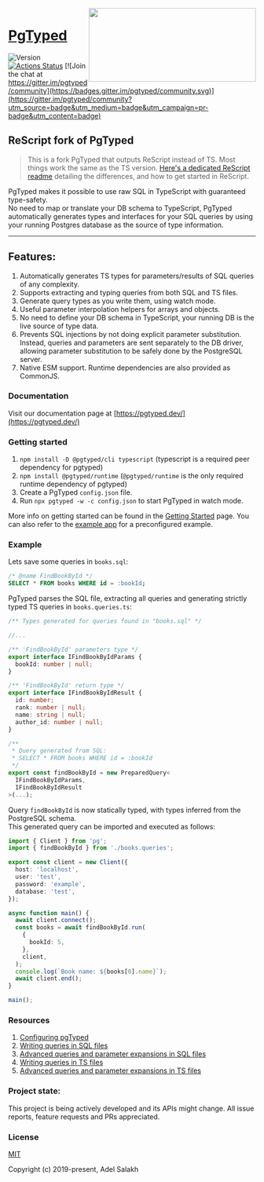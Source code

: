 <img width="340" height="150" align="right" src="https://raw.githubusercontent.com/adelsz/pgtyped/master/header.png">

# [PgTyped](https://pgtyped.dev/)

![Version](https://img.shields.io/github/v/release/adelsz/pgtyped)
[![Actions Status](https://github.com/adelsz/pgtyped/workflows/CI/badge.svg)](https://github.com/adelsz/pgtyped/actions) [![Join the chat at https://gitter.im/pgtyped/community](https://badges.gitter.im/pgtyped/community.svg)](https://gitter.im/pgtyped/community?utm_source=badge&utm_medium=badge&utm_campaign=pr-badge&utm_content=badge)

## ReScript fork of PgTyped

> This is a fork PgTyped that outputs ReScript instead of TS. Most things work the same as the TS version. [Here's a dedicated ReScript readme](./RESCRIPT.md) detailing the differences, and how to get started in ReScript.

PgTyped makes it possible to use raw SQL in TypeScript with guaranteed type-safety.  
No need to map or translate your DB schema to TypeScript, PgTyped automatically generates types and interfaces for your SQL queries by using your running Postgres database as the source of type information.

---

## Features:

1. Automatically generates TS types for parameters/results of SQL queries of any complexity.
2. Supports extracting and typing queries from both SQL and TS files.
3. Generate query types as you write them, using watch mode.
4. Useful parameter interpolation helpers for arrays and objects.
5. No need to define your DB schema in TypeScript, your running DB is the live source of type data.
6. Prevents SQL injections by not doing explicit parameter substitution. Instead, queries and parameters are sent separately to the DB driver, allowing parameter substitution to be safely done by the PostgreSQL server.
7. Native ESM support. Runtime dependencies are also provided as CommonJS.

### Documentation

Visit our documentation page at [https://pgtyped.dev/](https://pgtyped.dev/)

### Getting started

1. `npm install -D @pgtyped/cli typescript` (typescript is a required peer dependency for pgtyped)
2. `npm install @pgtyped/runtime` (`@pgtyped/runtime` is the only required runtime dependency of pgtyped)
3. Create a PgTyped `config.json` file.
4. Run `npx pgtyped -w -c config.json` to start PgTyped in watch mode.

More info on getting started can be found in the [Getting Started](https://pgtyped.dev/docs/getting-started) page.
You can also refer to the [example app](./packages/example/README.md) for a preconfigured example.

### Example

Lets save some queries in `books.sql`:

```sql
/* @name FindBookById */
SELECT * FROM books WHERE id = :bookId;
```

PgTyped parses the SQL file, extracting all queries and generating strictly typed TS queries in `books.queries.ts`:

```ts
/** Types generated for queries found in "books.sql" */

//...

/** 'FindBookById' parameters type */
export interface IFindBookByIdParams {
  bookId: number | null;
}

/** 'FindBookById' return type */
export interface IFindBookByIdResult {
  id: number;
  rank: number | null;
  name: string | null;
  author_id: number | null;
}

/**
 * Query generated from SQL:
 * SELECT * FROM books WHERE id = :bookId
 */
export const findBookById = new PreparedQuery<
  IFindBookByIdParams,
  IFindBookByIdResult
>(...);
```

Query `findBookById` is now statically typed, with types inferred from the PostgreSQL schema.  
This generated query can be imported and executed as follows:

```ts
import { Client } from 'pg';
import { findBookById } from './books.queries';

export const client = new Client({
  host: 'localhost',
  user: 'test',
  password: 'example',
  database: 'test',
});

async function main() {
  await client.connect();
  const books = await findBookById.run(
    {
      bookId: 5,
    },
    client,
  );
  console.log(`Book name: ${books[0].name}`);
  await client.end();
}

main();
```

### Resources

1. [Configuring pgTyped](https://pgtyped.dev/docs/cli)
2. [Writing queries in SQL files](https://pgtyped.dev/docs/sql-file-intro)
3. [Advanced queries and parameter expansions in SQL files](https://pgtyped.dev/docs/sql-file)
4. [Writing queries in TS files](https://pgtyped.dev/docs/ts-file-intro)
5. [Advanced queries and parameter expansions in TS files](https://pgtyped.dev/docs/ts-file)

### Project state:

This project is being actively developed and its APIs might change.
All issue reports, feature requests and PRs appreciated.

### License

[MIT](https://github.com/adelsz/pgtyped/tree/master/LICENSE)

Copyright (c) 2019-present, Adel Salakh
